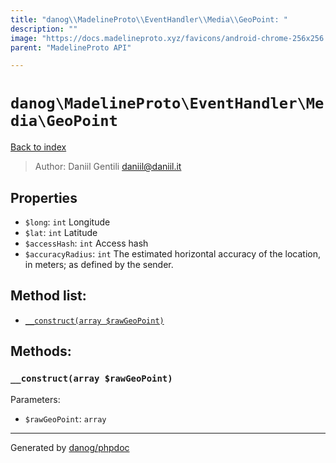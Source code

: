 ```yaml
---
title: "danog\\MadelineProto\\EventHandler\\Media\\GeoPoint: "
description: ""
image: "https://docs.madelineproto.xyz/favicons/android-chrome-256x256.png"
parent: "MadelineProto API"

---
```

# `danog\MadelineProto\EventHandler\Media\GeoPoint`
[Back to index](../../../../index.html)

> Author: Daniil Gentili <daniil@daniil.it>  
  

  



## Properties
* `$long`: `int` Longitude
* `$lat`: `int` Latitude
* `$accessHash`: `int` Access hash
* `$accuracyRadius`: `int` The estimated horizontal accuracy of the location, in meters; as defined by the sender.

## Method list:
* [`__construct(array $rawGeoPoint)`](#__construct)

## Methods:
### `__construct(array $rawGeoPoint)`




Parameters:

* `$rawGeoPoint`: `array`   



---
Generated by [danog/phpdoc](https://phpdoc.daniil.it)
